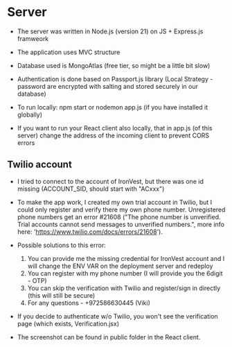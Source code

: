 # Server

- The server was written in Node.js (version 21) on JS + Express.js framweork
- The application uses MVC structure
- Database used is MongoAtlas (free tier, so might be a little bit slow)
- Authentication is done based on Passport.js library (Local Strategy - password are encrypted with salting and stored securely in our database)

- To run locally: npm start or nodemon app.js (if you have installed it globally)
- If you want to run your React client also locally, that in app.js (of this server) change the address of the incoming client to prevent CORS errors

## Twilio account

- I tried to connect to the account of IronVest, but there was one id missing (ACCOUNT_SID, should start with "ACxxx")
- To make the app work, I created my own trial account in Twilio, but I could only register and verify there my own phone number. Unregistered phone numbers get an error #21608 ("The phone number is unverified. Trial accounts cannot send messages to unverified numbers.", more info here: 'https://www.twilio.com/docs/errors/21608').
- Possible solutions to this error:

  1. You can provide me the missing credential for IronVest account and I will change the ENV VAR on the deployment server and redeploy
  2. You can register with my phone number (I will provide you the 6digit - OTP)
  3. You can skip the verification with Twilio and register/sign in directly (this will still be secure)
  4. For any questions - +972586630445 (Viki)

- If you decide to authenticate w/o Twilio, you won't see the verification page (which exists, Verification.jsx)
- The screenshot can be found in public folder in the React client.
